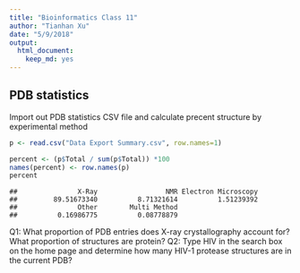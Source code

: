 ```yaml
---
title: "Bioinformatics Class 11"
author: "Tianhan Xu"
date: "5/9/2018"
output: 
  html_document: 
    keep_md: yes
---
```




## PDB statistics

Import out PDB statistics CSV file and calculate precent structure by experimental method

```r
p <- read.csv("Data Export Summary.csv", row.names=1)
```


```r
percent <- (p$Total / sum(p$Total)) *100
names(percent) <- row.names(p)
percent
```

```
##               X-Ray                 NMR Electron Microscopy 
##         89.51673340          8.71321614          1.51239392 
##               Other        Multi Method 
##          0.16986775          0.08778879
```


Q1: What proportion of PDB entries does X-ray crystallography account for? What proportion of
structures are protein?
Q2: Type HIV in the search box on the home page and determine how many HIV-1 protease
structures are in the current PDB?
